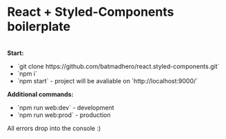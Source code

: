 <h1>React + Styled-Components boilerplate</h1>
<br>
<strong>Start:</strong>
<ul>
    <li>`git clone https://github.com/batmadhero/react.styled-components.git`</li>   
    <li>`npm i`</li>   
    <li>`npm start` - project will be avaliable on `http://localhost:9000/`</li>
</ul>

<strong>Additional commands:</strong>
<ul>
    <li>`npm run web:dev` - development</li>   
    <li>`npm run web:prod` - production</li>   
</ul>

All errors drop into the console :)
